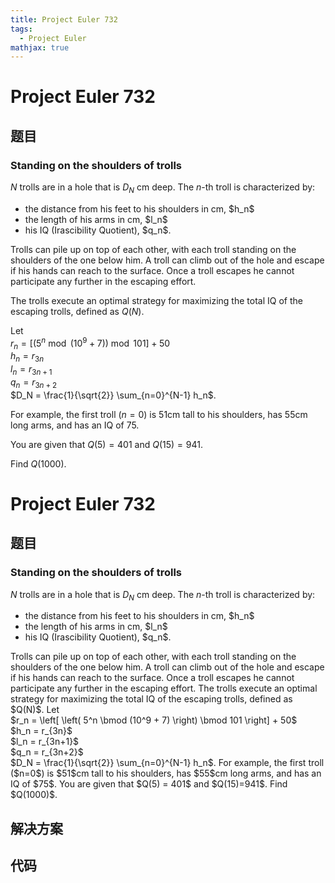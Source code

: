```yaml
---
title: Project Euler 732
tags:
  - Project Euler
mathjax: true
---
```

<escape><!-- more --></escape>
    
# Project Euler 732
## 题目
### Standing on the shoulders of trolls


$N$ trolls are in a hole that is $D_N$ cm deep. The $n$-th troll is characterized by:

<ul><li>the distance from his feet to his shoulders in cm, $h_n$</li>
<li>the length of his arms in cm, $l_n$</li>
<li>his IQ (Irascibility Quotient), $q_n$.</li>
</ul>
Trolls can pile up on top of each other, with each troll standing on the shoulders of the one below him. A troll can climb out of the hole and escape if his hands can reach to the surface. Once a troll escapes he cannot participate any further in the escaping effort.


The trolls execute an optimal strategy for maximizing the total IQ of the escaping trolls, defined as $Q(N)$.


Let<br />
$r_n = \left[ \left( 5^n \bmod (10^9 + 7) \right) \bmod 101 \right] + 50$
<br />
$h_n = r_{3n}$
<br />
$l_n = r_{3n+1}$
<br />
$q_n = r_{3n+2}$
<br />
$D_N = \frac{1}{\sqrt{2}} \sum_{n=0}^{N-1} h_n$.


For example, the first troll ($n=0$) is 51cm tall to his shoulders, has 55cm long arms, and has an IQ of 75.


You are given that $Q(5) = 401$ and $Q(15)=941$.


Find $Q(1000)$.


# Project Euler 732
## 题目
### Standing on the shoulders of trolls

$N$ trolls are in a hole that is $D_N$ cm deep. The $n$-th troll is characterized by:
<ul>
<li>the distance from his feet to his shoulders in cm, $h_n$</li>
<li>the length of his arms in cm, $l_n$</li>
<li>his IQ (Irascibility Quotient), $q_n$.</li>
</ul>
Trolls can pile up on top of each other, with each troll standing on the shoulders of the one below him. A troll can climb out of the hole and escape if his hands can reach to the surface. Once a troll escapes he cannot participate any further in the escaping effort.
The trolls execute an optimal strategy for maximizing the total IQ of the escaping trolls, defined as $Q(N)$.
Let<br>$r_n = \left[ \left( 5^n \bmod (10^9 + 7) \right) \bmod 101 \right] + 50$<br>$h_n = r_{3n}$<br>$l_n = r_{3n+1}$<br>$q_n = r_{3n+2}$<br>$D_N = \frac{1}{\sqrt{2}} \sum_{n=0}^{N-1} h_n$.
For example, the first troll ($n=0$) is $51$cm tall to his shoulders, has $55$cm long arms, and has an IQ of $75$.
You are given that $Q(5) = 401$ and $Q(15)=941$.
Find $Q(1000)$.


## 解决方案


## 代码



